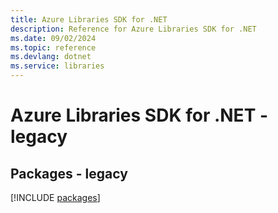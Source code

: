 ```yaml
---
title: Azure Libraries SDK for .NET
description: Reference for Azure Libraries SDK for .NET
ms.date: 09/02/2024
ms.topic: reference
ms.devlang: dotnet
ms.service: libraries
---
```

# Azure Libraries SDK for .NET - legacy
## Packages - legacy
[!INCLUDE [packages](libraries-index.md)]